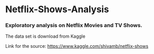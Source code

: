 # Netflix-Shows-Analysis

### Exploratory analysis on Netflix Movies and TV Shows.

The data set is download from Kaggle

Link for the source: https://www.kaggle.com/shivamb/netflix-shows
